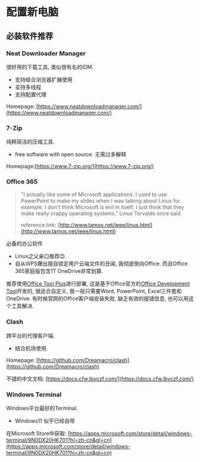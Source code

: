 <!--
 * @Author: starrysky9959 starrysky9651@outlook.com
 * @Date: 2022-12-06 23:10:01
 * @LastEditors: starrysky9959 starrysky9651@outlook.com
 * @LastEditTime: 2022-12-07 00:27:18
 * @Description:  
-->
# 配置新电脑

## 必装软件推荐

### Neat Downloader Manager
很好用的下载工具, 类似很有名的IDM.
- 支持结合浏览器扩展使用
- 支持多线程
- 支持配置代理

Homepage: [https://www.neatdownloadmanager.com/](https://www.neatdownloadmanager.com/)

### 7-Zip
纯粹简洁的压缩工具.
- free software with open source. 无需过多解释

Homepage:[https://www.7-zip.org/](https://www.7-zip.org/)

### Office 365
> "I actually like some of Microsoft applications. I used to use PowerPoint to make my slides when I was talking about Linux for example. I don't think Microsoft is evil in itself; I just think that they make really crappy operating systems." Linus Torvalds once said
> 
> reference link: [http://www.tamos.net/ieee/linus.html](http://www.tamos.net/ieee/linus.html)

必备的办公软件
- Linux之父亲口推荐😊. 
- 自从WPS爆出擅自锁定用户云端文件的丑闻, 我彻底倒向Office. 而且Office 365家庭版包含1T OneDrive非常划算.

推荐使用[Office Tool Plus](https://otp.landian.vip/)进行部署, 这是基于Office官方的[Office Development Tool](https://learn.microsoft.com/en-us/deployoffice/overview-office-deployment-tool)开发的, 很适合自定义, 我一般只需要Word, PowerPoint, Excel三件套和OneDrive. 有时候官网的Office客户端安装失败, 缺乏有效的报错信息, 也可以用这个工具解决.

### Clash 

跨平台的代理客户端. 
- 结合机场使用.

Homepage: [https://github.com/Dreamacro/clash](https://github.com/Dreamacro/clash)

不错的中文文档: [https://docs.cfw.lbyczf.com/](https://docs.cfw.lbyczf.com/)

### Windows Terminal
Windows平台最好的Terminal.
- Windows11 似乎已经自带

在Microsoft Store中获取: [https://apps.microsoft.com/store/detail/windows-terminal/9N0DX20HK701?hl=zh-cn&gl=cn](https://apps.microsoft.com/store/detail/windows-terminal/9N0DX20HK701?hl=zh-cn&gl=cn)